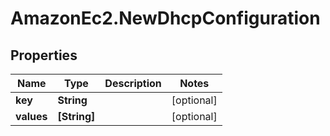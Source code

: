 # AmazonEc2.NewDhcpConfiguration

## Properties

Name | Type | Description | Notes
------------ | ------------- | ------------- | -------------
**key** | **String** |  | [optional] 
**values** | **[String]** |  | [optional] 


